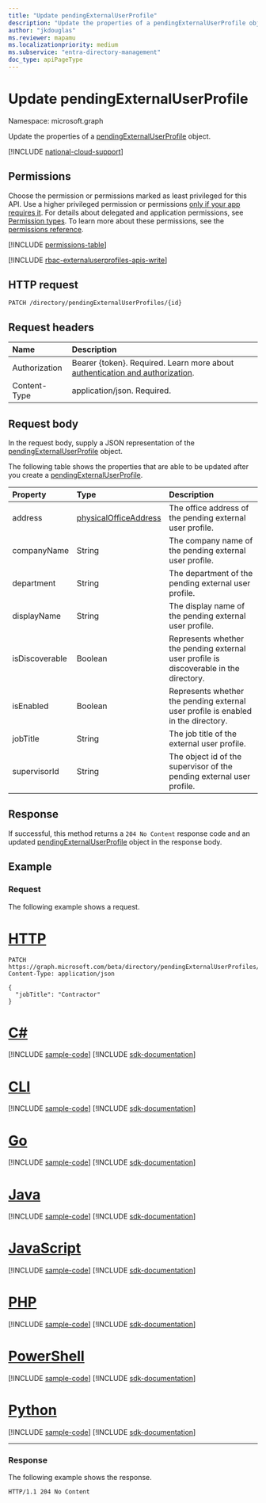 ```yaml
---
title: "Update pendingExternalUserProfile"
description: "Update the properties of a pendingExternalUserProfile object."
author: "jkdouglas"
ms.reviewer: mapamu
ms.localizationpriority: medium
ms.subservice: "entra-directory-management"
doc_type: apiPageType
---
```


# Update pendingExternalUserProfile

Namespace: microsoft.graph

Update the properties of a [pendingExternalUserProfile](../resources/pendingexternaluserprofile.md) object.

[!INCLUDE [national-cloud-support](../../includes/global-only.md)]

## Permissions

Choose the permission or permissions marked as least privileged for this API. Use a higher privileged permission or permissions [only if your app requires it](/graph/permissions-overview#best-practices-for-using-microsoft-graph-permissions). For details about delegated and application permissions, see [Permission types](/graph/permissions-overview#permission-types). To learn more about these permissions, see the [permissions reference](/graph/permissions-reference).

<!-- {
  "blockType": "permissions",
  "name": "pendingexternaluserprofile-update-permissions"
}
-->
[!INCLUDE [permissions-table](../includes/permissions/pendingexternaluserprofile-update-permissions.md)]

[!INCLUDE [rbac-externaluserprofiles-apis-write](../includes/rbac-for-apis/rbac-externaluserprofiles-apis-write.md)]

## HTTP request

<!-- {
  "blockType": "ignored"
}
-->

``` http
PATCH /directory/pendingExternalUserProfiles/{id}
```

## Request headers

|Name|Description|
|:---|:---|
|Authorization|Bearer {token}. Required. Learn more about [authentication and authorization](/graph/auth/auth-concepts).|
|Content-Type|application/json. Required.|

## Request body

In the request body, supply a JSON representation of the [pendingExternalUserProfile](../resources/pendingexternaluserprofile.md) object.

The following table shows the properties that are able to be updated after you create a [pendingExternalUserProfile](../resources/pendingexternaluserprofile.md).

|Property|Type|Description|
|:---|:---|:---|
|address|[physicalOfficeAddress](../resources/physicalofficeaddress.md)|The office address of the pending external user profile.|
|companyName|String|The company name of the pending external user profile. |
|department|String|The department of the pending external user profile. |
|displayName|String|The display name of the pending external user profile.|
|isDiscoverable|Boolean|Represents whether the pending external user profile is discoverable in the directory.|
|isEnabled|Boolean|Represents whether the pending external user profile is enabled in the directory.|
|jobTitle|String|The job title of the external user profile.|
|supervisorId|String|The object id of the supervisor of the pending external user profile.|

## Response

If successful, this method returns a `204 No Content` response code and an updated [pendingExternalUserProfile](../resources/pendingexternaluserprofile.md) object in the response body.

## Example

### Request

The following example shows a request.

# [HTTP](#tab/http)
<!-- {
  "blockType": "request",
  "name": "update_pendingexternaluserprofile"
}
-->

``` http
PATCH https://graph.microsoft.com/beta/directory/pendingExternalUserProfiles/{id}
Content-Type: application/json

{
  "jobTitle": "Contractor"
}
```

# [C#](#tab/csharp)
[!INCLUDE [sample-code](../includes/snippets/csharp/update-pendingexternaluserprofile-csharp-snippets.md)]
[!INCLUDE [sdk-documentation](../includes/snippets/snippets-sdk-documentation-link.md)]

# [CLI](#tab/cli)
[!INCLUDE [sample-code](../includes/snippets/cli/update-pendingexternaluserprofile-cli-snippets.md)]
[!INCLUDE [sdk-documentation](../includes/snippets/snippets-sdk-documentation-link.md)]

# [Go](#tab/go)
[!INCLUDE [sample-code](../includes/snippets/go/update-pendingexternaluserprofile-go-snippets.md)]
[!INCLUDE [sdk-documentation](../includes/snippets/snippets-sdk-documentation-link.md)]

# [Java](#tab/java)
[!INCLUDE [sample-code](../includes/snippets/java/update-pendingexternaluserprofile-java-snippets.md)]
[!INCLUDE [sdk-documentation](../includes/snippets/snippets-sdk-documentation-link.md)]

# [JavaScript](#tab/javascript)
[!INCLUDE [sample-code](../includes/snippets/javascript/update-pendingexternaluserprofile-javascript-snippets.md)]
[!INCLUDE [sdk-documentation](../includes/snippets/snippets-sdk-documentation-link.md)]

# [PHP](#tab/php)
[!INCLUDE [sample-code](../includes/snippets/php/update-pendingexternaluserprofile-php-snippets.md)]
[!INCLUDE [sdk-documentation](../includes/snippets/snippets-sdk-documentation-link.md)]

# [PowerShell](#tab/powershell)
[!INCLUDE [sample-code](../includes/snippets/powershell/update-pendingexternaluserprofile-powershell-snippets.md)]
[!INCLUDE [sdk-documentation](../includes/snippets/snippets-sdk-documentation-link.md)]

# [Python](#tab/python)
[!INCLUDE [sample-code](../includes/snippets/python/update-pendingexternaluserprofile-python-snippets.md)]
[!INCLUDE [sdk-documentation](../includes/snippets/snippets-sdk-documentation-link.md)]

---

### Response

The following example shows the response.

<!-- {
  "blockType": "response",
  "truncated": true,
}
-->

``` http
HTTP/1.1 204 No Content
```

<!-- {
  "type": "#page.annotation",
  "description": "Update pendingExternalUserProfile",
  "keywords": "",
  "section": "documentation",
  "tocPath": "",
  "suppressions": [
  ]
}-->
